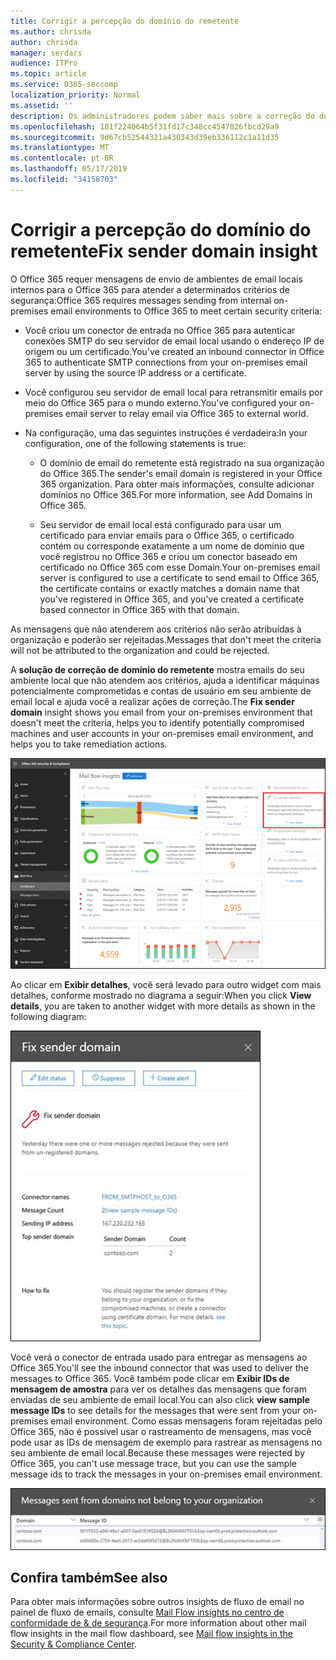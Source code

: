```yaml
---
title: Corrigir a percepção do domínio do remetente
ms.author: chrisda
author: chrisda
manager: serdars
audience: ITPro
ms.topic: article
ms.service: O365-seccomp
localization_priority: Normal
ms.assetid: ''
description: Os administradores podem saber mais sobre a correção do domínio do remetente no painel de fluxo de emails no centro de conformidade do & de segurança.
ms.openlocfilehash: 181f224064b5f31fd17c348cc4547826fbcd29a9
ms.sourcegitcommit: 9d67cb52544321a430343d39eb336112c1a11d35
ms.translationtype: MT
ms.contentlocale: pt-BR
ms.lasthandoff: 05/17/2019
ms.locfileid: "34158703"
---
```

# <a name="fix-sender-domain-insight"></a><span data-ttu-id="cac74-103">Corrigir a percepção do domínio do remetente</span><span class="sxs-lookup"><span data-stu-id="cac74-103">Fix sender domain insight</span></span>

<span data-ttu-id="cac74-104">O Office 365 requer mensagens de envio de ambientes de email locais internos para o Office 365 para atender a determinados critérios de segurança:</span><span class="sxs-lookup"><span data-stu-id="cac74-104">Office 365 requires messages sending from internal on-premises email environments to Office 365 to meet certain security criteria:</span></span>

- <span data-ttu-id="cac74-105">Você criou um conector de entrada no Office 365 para autenticar conexões SMTP do seu servidor de email local usando o endereço IP de origem ou um certificado.</span><span class="sxs-lookup"><span data-stu-id="cac74-105">You've created an inbound connector in Office 365 to authenticate SMTP connections from your on-premises email server by using the source IP address or a certificate.</span></span>

- <span data-ttu-id="cac74-106">Você configurou seu servidor de email local para retransmitir emails por meio do Office 365 para o mundo externo.</span><span class="sxs-lookup"><span data-stu-id="cac74-106">You've configured your on-premises email server to relay email via Office 365 to external world.</span></span>

- <span data-ttu-id="cac74-107">Na configuração, uma das seguintes instruções é verdadeira:</span><span class="sxs-lookup"><span data-stu-id="cac74-107">In your configuration, one of the following statements is true:</span></span>

  - <span data-ttu-id="cac74-108">O domínio de email do remetente está registrado na sua organização do Office 365.</span><span class="sxs-lookup"><span data-stu-id="cac74-108">The sender's email domain is registered in your Office 365 organization.</span></span> <span data-ttu-id="cac74-109">Para obter mais informações, consulte adicionar domínios no Office 365.</span><span class="sxs-lookup"><span data-stu-id="cac74-109">For more information, see Add Domains in Office 365.</span></span>

  - <span data-ttu-id="cac74-110">Seu servidor de email local está configurado para usar um certificado para enviar emails para o Office 365, o certificado contém ou corresponde exatamente a um nome de domínio que você registrou no Office 365 e criou um conector baseado em certificado no Office 365 com esse Domain.</span><span class="sxs-lookup"><span data-stu-id="cac74-110">Your on-premises email server is configured to use a certificate to send email to Office 365, the certificate contains or exactly matches a domain name that you've registered in Office 365, and you've created a certificate based connector in Office 365 with that domain.</span></span> 

<span data-ttu-id="cac74-111">As mensagens que não atenderem aos critérios não serão atribuídas à organização e poderão ser rejeitadas.</span><span class="sxs-lookup"><span data-stu-id="cac74-111">Messages that don't meet the criteria will not be attributed to the organization and could be rejected.</span></span>

<span data-ttu-id="cac74-112">A **solução de correção de domínio do remetente** mostra emails do seu ambiente local que não atendem aos critérios, ajuda a identificar máquinas potencialmente comprometidas e contas de usuário em seu ambiente de email local e ajuda você a realizar ações de correção.</span><span class="sxs-lookup"><span data-stu-id="cac74-112">The **Fix sender domain** insight shows you email from your on-premises environment that doesn't meet the criteria, helps you to identify potentially compromised machines and user accounts in your on-premises email environment, and helps you to take remediation actions.</span></span>

![A correção do domínio do remetente se aprofunda no painel de fluxo de emails no centro de conformidade do & de segurança](media/sender-domain-insight-selected.png)

<span data-ttu-id="cac74-114">Ao clicar em **Exibir detalhes**, você será levado para outro widget com mais detalhes, conforme mostrado no diagrama a seguir:</span><span class="sxs-lookup"><span data-stu-id="cac74-114">When you click **View details**, you are taken to another widget with more details as shown in the following diagram:</span></span>

![O widget detalhes na visão corrigir domínio do remetente](media/sender-domain-view-details.png)

<span data-ttu-id="cac74-116">Você verá o conector de entrada usado para entregar as mensagens ao Office 365.</span><span class="sxs-lookup"><span data-stu-id="cac74-116">You'll see the inbound connector that was used to deliver the messages to Office 365.</span></span> <span data-ttu-id="cac74-117">Você também pode clicar em **Exibir IDs de mensagem de amostra** para ver os detalhes das mensagens que foram enviadas de seu ambiente de email local.</span><span class="sxs-lookup"><span data-stu-id="cac74-117">You can also click **view sample message IDs** to see details for the messages that were sent from your on-premises email environment.</span></span> <span data-ttu-id="cac74-118">Como essas mensagens foram rejeitadas pelo Office 365, não é possível usar o rastreamento de mensagens, mas você pode usar as IDs de mensagem de exemplo para rastrear as mensagens no seu ambiente de email local.</span><span class="sxs-lookup"><span data-stu-id="cac74-118">Because these messages were rejected by Office 365, you can't use message trace, but you can use the sample message ids to track the messages in your on-premises email environment.</span></span>

![Exibir IDs de mensagem de exemplo na solução corrigir domínio do remetente](media/sender-domain-view-sample-message-ids.png)

## <a name="see-also"></a><span data-ttu-id="cac74-120">Confira também</span><span class="sxs-lookup"><span data-stu-id="cac74-120">See also</span></span>

<span data-ttu-id="cac74-121">Para obter mais informações sobre outros insights de fluxo de email no painel de fluxo de emails, consulte [Mail Flow insights no centro de conformidade de & de segurança](mail-flow-insights-v2.md).</span><span class="sxs-lookup"><span data-stu-id="cac74-121">For more information about other mail flow insights in the mail flow dashboard, see [Mail flow insights in the Security & Compliance Center](mail-flow-insights-v2.md).</span></span>
